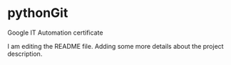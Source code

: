 # pythonGit
Google IT Automation certificate

I am editing the README file. Adding some more details about the project description.
